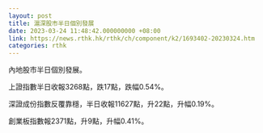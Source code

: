 ```yaml
---
layout: post
title: 滬深股市半日個別發展
date: 2023-03-24 11:48:42.000000000 +08:00
link: https://news.rthk.hk/rthk/ch/component/k2/1693402-20230324.htm
categories: rthk
---
```


內地股市半日個別發展。

上證指數半日收報3268點，跌17點，跌幅0.54%。

深證成份指數反覆靠穩，半日收報11627點，升22點，升幅0.19%。

創業板指數報2371點，升9點，升幅0.41%。
